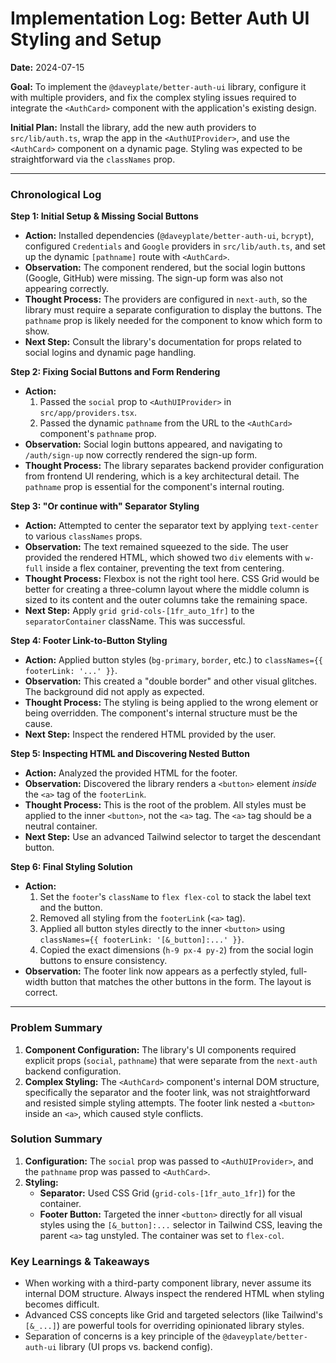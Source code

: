 
# Implementation Log: Better Auth UI Styling and Setup

**Date:** 2024-07-15

**Goal:** To implement the `@daveyplate/better-auth-ui` library, configure it with multiple providers, and fix the complex styling issues required to integrate the `<AuthCard>` component with the application's existing design.

**Initial Plan:** Install the library, add the new auth providers to `src/lib/auth.ts`, wrap the app in the `<AuthUIProvider>`, and use the `<AuthCard>` component on a dynamic page. Styling was expected to be straightforward via the `classNames` prop.

---

### **Chronological Log**

**Step 1: Initial Setup & Missing Social Buttons**
-   **Action:** Installed dependencies (`@daveyplate/better-auth-ui`, `bcrypt`), configured `Credentials` and `Google` providers in `src/lib/auth.ts`, and set up the dynamic `[pathname]` route with `<AuthCard>`.
-   **Observation:** The component rendered, but the social login buttons (Google, GitHub) were missing. The sign-up form was also not appearing correctly.
-   **Thought Process:** The providers are configured in `next-auth`, so the library must require a separate configuration to display the buttons. The `pathname` prop is likely needed for the component to know which form to show.
-   **Next Step:** Consult the library's documentation for props related to social logins and dynamic page handling.

**Step 2: Fixing Social Buttons and Form Rendering**
-   **Action:**
    1.  Passed the `social` prop to `<AuthUIProvider>` in `src/app/providers.tsx`.
    2.  Passed the dynamic `pathname` from the URL to the `<AuthCard>` component's `pathname` prop.
-   **Observation:** Social login buttons appeared, and navigating to `/auth/sign-up` now correctly rendered the sign-up form.
-   **Thought Process:** The library separates backend provider configuration from frontend UI rendering, which is a key architectural detail. The `pathname` prop is essential for the component's internal routing.

**Step 3: "Or continue with" Separator Styling**
-   **Action:** Attempted to center the separator text by applying `text-center` to various `classNames` props.
-   **Observation:** The text remained squeezed to the side. The user provided the rendered HTML, which showed two `div` elements with `w-full` inside a flex container, preventing the text from centering.
-   **Thought Process:** Flexbox is not the right tool here. CSS Grid would be better for creating a three-column layout where the middle column is sized to its content and the outer columns take the remaining space.
-   **Next Step:** Apply `grid grid-cols-[1fr_auto_1fr]` to the `separatorContainer` className. This was successful.

**Step 4: Footer Link-to-Button Styling**
-   **Action:** Applied button styles (`bg-primary`, `border`, etc.) to `classNames={{ footerLink: '...' }}`.
-   **Observation:** This created a "double border" and other visual glitches. The background did not apply as expected.
-   **Thought Process:** The styling is being applied to the wrong element or being overridden. The component's internal structure must be the cause.
-   **Next Step:** Inspect the rendered HTML provided by the user.

**Step 5: Inspecting HTML and Discovering Nested Button**
-   **Action:** Analyzed the provided HTML for the footer.
-   **Observation:** Discovered the library renders a `<button>` element *inside* the `<a>` tag of the `footerLink`.
-   **Thought Process:** This is the root of the problem. All styles must be applied to the inner `<button>`, not the `<a>` tag. The `<a>` tag should be a neutral container.
-   **Next Step:** Use an advanced Tailwind selector to target the descendant button.

**Step 6: Final Styling Solution**
-   **Action:**
    1.  Set the `footer`'s `className` to `flex flex-col` to stack the label text and the button.
    2.  Removed all styling from the `footerLink` (`<a>` tag).
    3.  Applied all button styles directly to the inner `<button>` using `classNames={{ footerLink: '[&_button]:...' }}`.
    4.  Copied the exact dimensions (`h-9 px-4 py-2`) from the social login buttons to ensure consistency.
-   **Observation:** The footer link now appears as a perfectly styled, full-width button that matches the other buttons in the form. The layout is correct.

---

### **Problem Summary**
1.  **Component Configuration:** The library's UI components required explicit props (`social`, `pathname`) that were separate from the `next-auth` backend configuration.
2.  **Complex Styling:** The `<AuthCard>` component's internal DOM structure, specifically the separator and the footer link, was not straightforward and resisted simple styling attempts. The footer link nested a `<button>` inside an `<a>`, which caused style conflicts.

### **Solution Summary**
1.  **Configuration:** The `social` prop was passed to `<AuthUIProvider>`, and the `pathname` prop was passed to `<AuthCard>`.
2.  **Styling:**
    -   **Separator:** Used CSS Grid (`grid-cols-[1fr_auto_1fr]`) for the container.
    -   **Footer Button:** Targeted the inner `<button>` directly for all visual styles using the `[&_button]:...` selector in Tailwind CSS, leaving the parent `<a>` tag unstyled. The container was set to `flex-col`.

### **Key Learnings & Takeaways**
-   When working with a third-party component library, never assume its internal DOM structure. Always inspect the rendered HTML when styling becomes difficult.
-   Advanced CSS concepts like Grid and targeted selectors (like Tailwind's `[&_...]`) are powerful tools for overriding opinionated library styles.
-   Separation of concerns is a key principle of the `@daveyplate/better-auth-ui` library (UI props vs. backend config). 